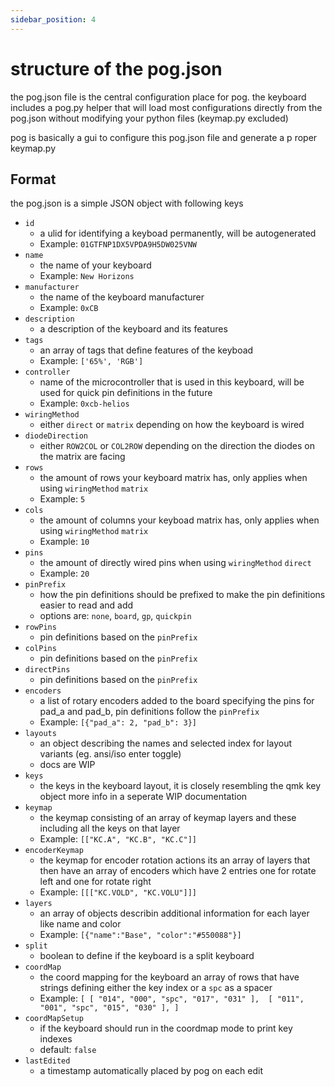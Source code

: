 ```yaml
---
sidebar_position: 4
---
```


# structure of the pog.json

the pog.json file is the central configuration place for pog. the keyboard includes a pog.py helper that will load 
most configurations directly from the pog.json without modifying your python files (keymap.py excluded)

pog is basically a gui to configure this pog.json file and generate a p roper keymap.py

## Format

the pog.json is a simple JSON object with following keys

- `id`
  - a ulid for identifying a keyboad permanently, will be autogenerated
  - Example: `01GTFNP1DX5VPDA9H5DW025VNW`
- `name`
  - the name of your keyboard
  - Example: `New Horizons`
- `manufacturer`
  - the name of the keyboard manufacturer
  - Example: `0xCB`
- `description`
  - a description of the keyboard and its features
- `tags`
  - an array of tags that define features of the keyboad
  - Example: `['65%', 'RGB']`
- `controller`
  - name of the microcontroller that is used in this keyboard, will be used for quick pin definitions in the future
  - Example: `0xcb-helios`
- `wiringMethod`
  - either `direct` or `matrix` depending on how the keyboard is wired
- `diodeDirection`
  - either `ROW2COL` or `COL2ROW` depending on the direction the diodes on the matrix are facing
- `rows`
  - the amount of rows your keyboard matrix has, only applies when using `wiringMethod` `matrix`
  - Example: `5`
- `cols`
  - the amount of columns your keyboad matrix has, only applies when using `wiringMethod` `matrix`
  - Example: `10`
- `pins`
  - the amount of directly wired pins when using `wiringMethod` `direct`
  - Example: `20`
- `pinPrefix`
  - how the pin definitions should be prefixed to make the pin definitions easier to read and add
  - options are: `none`, `board`, `gp`, `quickpin`
- `rowPins`
  - pin definitions based on the `pinPrefix`
- `colPins`
  - pin definitions based on the `pinPrefix`
- `directPins`
  - pin definitions based on the `pinPrefix`
- `encoders`
  - a list of rotary encoders added to the board specifying the pins for pad_a and pad_b, pin definitions follow the `pinPrefix`
  - Example: `[{"pad_a": 2, "pad_b": 3}]`
- `layouts`
  - an object describing the names and selected index for layout variants (eg. ansi/iso enter toggle)
  - docs are WIP
- `keys`
  - the keys in the keyboard layout, it is closely resembling the qmk key object more info in a seperate WIP documentation 
- `keymap`
  - the keymap consisting of an array of keymap layers and these including all the keys on that layer
  - Example: `[["KC.A", "KC.B", "KC.C"]]`
- `encoderKeymap`
  - the keymap for encoder rotation actions its an array of layers that then have an array of encoders which have 2 entries one for rotate left and one for rotate right
  - Example: `[[["KC.VOLD", "KC.VOLU"]]]`
- `layers`
  - an array of objects describin additional information for each layer like name and color
  - Example: `[{"name":"Base", "color":"#550088"}]`
- `split`
  - boolean to define if the keyboard is a split keyboard
- `coordMap`
  - the coord mapping for the keyboard an array of rows that have strings defining either the key index or a `spc` as a spacer
  - Example: `[
    [
    "014",
    "000",
    "spc",
    "017",
    "031"
    ],  [
    "011",
    "001",
    "spc",
    "015",
    "030"
    ],
]`
- `coordMapSetup`
  - if the keyboard should run in the coordmap mode to print key indexes
  - default: `false`
- `lastEdited`
  - a timestamp automatically placed by pog on each edit